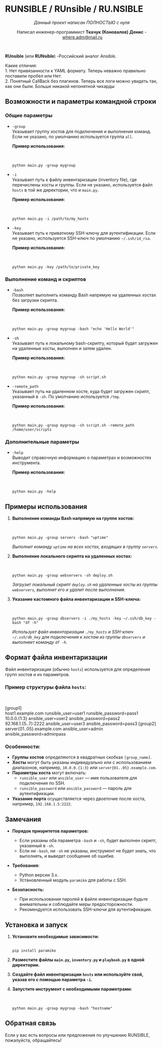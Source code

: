 # RUNSIBLE / RUnsible / RU.NSIBLE 

<p dir="auto" style="text-align: center;"><em>Данный проект написан ПОЛНОСТЬЮ с нуля</em></p>
<p dir="auto" style="text-align: center;">Написал инженер-программист&nbsp;<strong>Ткачук (Коновалов) Денис</strong>&nbsp;-&nbsp;<a href="mailto:where.adm@mail.ru">where.adm@mail.ru</a></p>

<p dir="auto">&nbsp;</p>


<div>
  <p dir="auto"><strong>RUnsible</strong> (или <strong>RUNsible</strong>) -Российский аналог Ansible.</p>
<div>Какие отличия:</div>
<div>1. Нет привязанности к YAML формату. Теперь неважно правильно поставили пробел или Нет.</div>
<div>2. Понятный CallBack без плагинов. Теперь все логи можно увидеть так, как они были. Больше никакой непонятной чихарды</div>
</div>
<h2><strong>Возможности и параметры командной строки</strong></h2>
<h3><strong>Общие параметры</strong></h3>
<ul>
<li>
<p><code>-group</code><br />Указывает группу хостов для подключения и выполнения команд. Если не указано, по умолчанию используется группа <code>all</code>.</p>
<p><strong>Пример использования:</strong></p>
<div class="dark bg-gray-950 contain-inline-size rounded-md border-[0.5px] border-token-border-medium relative">
<div class="flex items-center text-token-text-secondary bg-token-main-surface-secondary px-4 py-2 text-xs font-sans justify-between rounded-t-md h-9">&nbsp;</div>
<div class="sticky top-9 md:top-[5.75rem]">&nbsp;</div>
<div class="overflow-y-auto p-4" dir="ltr"><code class="!whitespace-pre hljs language-csharp">python main.py -<span class="hljs-keyword">group</span> mygroup </code></div>
</div>
</li>
<li>
<p><code>-i</code><br />Указывает путь к файлу инвентаризации (inventory file), где перечислены хосты и группы. Если не указано, используется файл <code>hosts</code> в той же директории, что и <code>main.py</code>.</p>
<p><strong>Пример использования:</strong></p>
<div class="dark bg-gray-950 contain-inline-size rounded-md border-[0.5px] border-token-border-medium relative">
<div class="flex items-center text-token-text-secondary bg-token-main-surface-secondary px-4 py-2 text-xs font-sans justify-between rounded-t-md h-9">&nbsp;</div>
<div class="sticky top-9 md:top-[5.75rem]">&nbsp;</div>
<div class="overflow-y-auto p-4" dir="ltr"><code class="!whitespace-pre hljs language-css">python <span class="hljs-selector-tag">main</span><span class="hljs-selector-class">.py</span> -<span class="hljs-selector-tag">i</span> /path/<span class="hljs-selector-tag">to</span>/my_hosts </code></div>
</div>
</li>
<li>
<p><code>-key</code><br />Указывает путь к приватному SSH-ключу для аутентификации. Если не указано, используется SSH-ключ по умолчанию <code>~/.ssh/id_rsa</code>.</p>
<p><strong>Пример использования:</strong></p>
<div class="dark bg-gray-950 contain-inline-size rounded-md border-[0.5px] border-token-border-medium relative">
<div class="flex items-center text-token-text-secondary bg-token-main-surface-secondary px-4 py-2 text-xs font-sans justify-between rounded-t-md h-9">&nbsp;</div>
<div class="sticky top-9 md:top-[5.75rem]">&nbsp;</div>
<div class="overflow-y-auto p-4" dir="ltr"><code class="!whitespace-pre hljs language-css">python <span class="hljs-selector-tag">main</span><span class="hljs-selector-class">.py</span> -key /path/<span class="hljs-selector-tag">to</span>/private_key </code></div>
</div>
</li>
</ul>
<h3><strong>Выполнение команд и скриптов</strong></h3>
<ul>
<li>
<p><code>-bash</code><br />Позволяет выполнить команду Bash напрямую на удаленных хостах без загрузки скрипта.</p>
<p><strong>Пример использования:</strong></p>
<div class="dark bg-gray-950 contain-inline-size rounded-md border-[0.5px] border-token-border-medium relative">
<div class="flex items-center text-token-text-secondary bg-token-main-surface-secondary px-4 py-2 text-xs font-sans justify-between rounded-t-md h-9">&nbsp;</div>
<div class="sticky top-9 md:top-[5.75rem]">&nbsp;</div>
<div class="overflow-y-auto p-4" dir="ltr"><code class="!whitespace-pre hljs language-csharp">python main.py -<span class="hljs-keyword">group</span> mygroup -bash <span class="hljs-string">"echo 'Hello World'"</span> </code></div>
</div>
</li>
<li>
<p><code>-sh</code><br />Указывает путь к локальному bash-скрипту, который будет загружен на удаленные хосты, выполнен и затем удален.</p>
<p><strong>Пример использования:</strong></p>
<div class="dark bg-gray-950 contain-inline-size rounded-md border-[0.5px] border-token-border-medium relative">
<div class="flex items-center text-token-text-secondary bg-token-main-surface-secondary px-4 py-2 text-xs font-sans justify-between rounded-t-md h-9">&nbsp;</div>
<div class="sticky top-9 md:top-[5.75rem]">&nbsp;</div>
<div class="overflow-y-auto p-4" dir="ltr"><code class="!whitespace-pre hljs language-csharp">python main.py -<span class="hljs-keyword">group</span> mygroup -sh script.sh </code></div>
</div>
</li>
<li>
<p><code>-remote_path</code><br />Указывает путь на удаленном хосте, куда будет загружен скрипт, указанный в <code>-sh</code>. По умолчанию используется <code>/tmp</code>.</p>
<p><strong>Пример использования:</strong></p>
<div class="dark bg-gray-950 contain-inline-size rounded-md border-[0.5px] border-token-border-medium relative">
<div class="flex items-center text-token-text-secondary bg-token-main-surface-secondary px-4 py-2 text-xs font-sans justify-between rounded-t-md h-9">&nbsp;</div>
<div class="sticky top-9 md:top-[5.75rem]">&nbsp;</div>
<div class="overflow-y-auto p-4" dir="ltr"><code class="!whitespace-pre hljs language-sql">python main.py <span class="hljs-operator">-</span><span class="hljs-keyword">group</span> mygroup <span class="hljs-operator">-</span>sh script.sh <span class="hljs-operator">-</span>remote_path <span class="hljs-operator">/</span>home<span class="hljs-operator">/</span><span class="hljs-keyword">user</span><span class="hljs-operator">/</span>scripts </code></div>
</div>
</li>
</ul>
<h3><strong>Дополнительные параметры</strong></h3>
<ul>
<li>
<p><code>-help</code><br />Выводит справочную информацию о параметрах и возможностях инструмента.</p>
<p><strong>Пример использования:</strong></p>
<div class="dark bg-gray-950 contain-inline-size rounded-md border-[0.5px] border-token-border-medium relative">
<div class="flex items-center text-token-text-secondary bg-token-main-surface-secondary px-4 py-2 text-xs font-sans justify-between rounded-t-md h-9">&nbsp;</div>
<div class="sticky top-9 md:top-[5.75rem]">&nbsp;</div>
<div class="overflow-y-auto p-4" dir="ltr"><code class="!whitespace-pre hljs language-bash">python main.py -<span class="hljs-built_in">help</span> </code></div>
</div>
</li>
</ul>
<h2><strong>Примеры использования</strong></h2>
<ol>
<li>
<p><strong>Выполнение команды Bash напрямую на группе хостов:</strong></p>
<div class="dark bg-gray-950 contain-inline-size rounded-md border-[0.5px] border-token-border-medium relative">
<div class="flex items-center text-token-text-secondary bg-token-main-surface-secondary px-4 py-2 text-xs font-sans justify-between rounded-t-md h-9">&nbsp;</div>
<div class="sticky top-9 md:top-[5.75rem]">&nbsp;</div>
<div class="overflow-y-auto p-4" dir="ltr"><code class="!whitespace-pre hljs language-csharp">python main.py -<span class="hljs-keyword">group</span> servers -bash <span class="hljs-string">"uptime"</span> </code></div>
</div>
<p><em>Выполнит команду <code>uptime</code> на всех хостах, входящих в группу <code>servers</code>.</em></p>
</li>
<li>
<p><strong>Выполнение локального скрипта на удаленных хостах:</strong></p>
<div class="dark bg-gray-950 contain-inline-size rounded-md border-[0.5px] border-token-border-medium relative">
<div class="flex items-center text-token-text-secondary bg-token-main-surface-secondary px-4 py-2 text-xs font-sans justify-between rounded-t-md h-9">&nbsp;</div>
<div class="sticky top-9 md:top-[5.75rem]">&nbsp;</div>
<div class="overflow-y-auto p-4" dir="ltr"><code class="!whitespace-pre hljs language-csharp">python main.py -<span class="hljs-keyword">group</span> webservers -sh deploy.sh </code></div>
</div>
<p><em>Загрузит локальный скрипт <code>deploy.sh</code> на удаленные хосты из группы <code>webservers</code>, выполнит его и удалит после выполнения.</em></p>
</li>
<li>
<p><strong>Указание кастомного файла инвентаризации и SSH-ключа:</strong></p>
<div class="dark bg-gray-950 contain-inline-size rounded-md border-[0.5px] border-token-border-medium relative">
<div class="flex items-center text-token-text-secondary bg-token-main-surface-secondary px-4 py-2 text-xs font-sans justify-between rounded-t-md h-9">&nbsp;</div>
<div class="sticky top-9 md:top-[5.75rem]">&nbsp;</div>
<div class="overflow-y-auto p-4" dir="ltr"><code class="!whitespace-pre hljs language-bash">python main.py -group dbservers -i ./my_hosts -key ~/.ssh/db_key -bash <span class="hljs-string">"df -h"</span> </code></div>
</div>
<p><em>Использует файл инвентаризации <code>./my_hosts</code> и SSH-ключ <code>~/.ssh/db_key</code> для подключения к хостам из группы <code>dbservers</code> и выполняет команду <code>df -h</code>.</em></p>
</li>
</ol>
<h2><strong>Формат файла инвентаризации</strong></h2>
<p>Файл инвентаризации (обычно <code>hosts</code>) используется для определения групп хостов и их параметров.</p>
<h3><strong>Пример структуры файла <code>hosts</code>:</strong></h3>
<div class="dark bg-gray-950 contain-inline-size rounded-md border-[0.5px] border-token-border-medium relative">
<div class="flex items-center text-token-text-secondary bg-token-main-surface-secondary px-4 py-2 text-xs font-sans justify-between rounded-t-md h-9">&nbsp;</div>
<div class="sticky top-9 md:top-[5.75rem]">&nbsp;</div>
<div class="overflow-y-auto p-4" dir="ltr"><span class="hljs-selector-attr">[group1]</span></div>
<div class="overflow-y-auto p-4" dir="ltr">host1<span class="hljs-selector-class">.example</span><span class="hljs-selector-class">.com</span> runsible_user=user1 runsible_password=pass1</div>
<div class="overflow-y-auto p-4" dir="ltr"><span class="hljs-number">10.0</span>.<span class="hljs-number">0</span>.{<span class="hljs-number">1</span>:<span class="hljs-number">3</span>} ansible_user=user2 ansible_password=pass2</div>
<div class="overflow-y-auto p-4" dir="ltr"><span class="hljs-number">92.168</span>.<span class="hljs-number">1</span>.{<span class="hljs-number">5</span>..<span class="hljs-number">7</span>}:<span class="hljs-number">2222</span> ansible_user=user3 ansible_password=pass3 [group2]</div>
<div class="overflow-y-auto p-4" dir="ltr">server{<span class="hljs-number">01</span>..<span class="hljs-number">05</span>}<span class="hljs-selector-class">.example</span><span class="hljs-selector-class">.com</span> ansible_user=admin ansible_password=adminpass</div>
</div>
<h3><strong>Особенности:</strong></h3>
<ul>
<li><strong>Группы хостов</strong> определяются в квадратных скобках <code>[group_name]</code>.</li>
<li><strong>Хосты</strong> могут быть указаны индивидуально или с использованием диапазонов, например, <code>10.0.0.{1:3}</code> или <code>server{01..05}.example.com</code>.</li>
<li><strong>Параметры хоста</strong> могут включать:
<ul>
<li><code>runsible_user</code> или <code>ansible_user</code> &mdash; имя пользователя для подключения по SSH.</li>
<li><code>runsible_password</code> или <code>ansible_password</code> &mdash; пароль для аутентификации.</li>
</ul>
</li>
<li><strong>Указание порта</strong> осуществляется через двоеточие после хоста, например, <code>192.168.1.5:2222</code>.</li>
</ul>
<h2><strong>Замечания</strong></h2>
<ul>
<li>
<p><strong>Порядок приоритетов параметров:</strong></p>
<ul>
<li>Если указаны оба параметра <code>-bash</code> и <code>-sh</code>, будет выполнен скрипт, указанный в <code>-sh</code>.</li>
<li>Если ни <code>-bash</code>, ни <code>-sh</code> не указаны, инструмент не будет знать, что выполнять, и выведет сообщение об ошибке.</li>
</ul>
</li>
<li>
<p><strong>Требования:</strong></p>
<ul>
<li>Python версии 3.x.</li>
<li>Установленный модуль <code>paramiko</code> для работы с SSH.</li>
</ul>
</li>
<li>
<p><strong>Безопасность:</strong></p>
<ul>
<li>При использовании паролей в файле инвентаризации будьте внимательны и соблюдайте меры предосторожности.</li>
<li>Рекомендуется использовать SSH-ключи для аутентификации.</li>
</ul>
</li>
</ul>
<h2><strong>Установка и запуск</strong></h2>
<ol>
<li>
<p><strong>Установите необходимые зависимости:</strong></p>
<div class="dark bg-gray-950 contain-inline-size rounded-md border-[0.5px] border-token-border-medium relative">
<div class="flex items-center text-token-text-secondary bg-token-main-surface-secondary px-4 py-2 text-xs font-sans justify-between rounded-t-md h-9">&nbsp;</div>
<div class="overflow-y-auto p-4" dir="ltr"><code class="!whitespace-pre hljs">pip install paramiko </code></div>
</div>
</li>
<li>
<p><strong>Разместите файлы <code>main.py</code>, <code>inventory.py</code> и <code>playbook.py</code> в одной директории.</strong></p>
</li>
<li>
<p><strong>Создайте файл инвентаризации <code>hosts</code> или используйте свой, указав его с помощью параметра <code>-i</code>.</strong></p>
</li>
<li>
<p><strong>Запустите инструмент с необходимыми параметрами:</strong></p>
<div class="dark bg-gray-950 contain-inline-size rounded-md border-[0.5px] border-token-border-medium relative">
<div class="flex items-center text-token-text-secondary bg-token-main-surface-secondary px-4 py-2 text-xs font-sans justify-between rounded-t-md h-9">&nbsp;</div>
<div class="sticky top-9 md:top-[5.75rem]">&nbsp;</div>
<div class="overflow-y-auto p-4" dir="ltr"><code class="!whitespace-pre hljs language-csharp">python main.py -<span class="hljs-keyword">group</span> mygroup -bash <span class="hljs-string">"hostname"</span> </code></div>
</div>
</li>
</ol>
<h2><strong>Обратная связь</strong></h2>
<p>Если у вас есть вопросы или предложения по улучшению RUNSIBLE, пожалуйста, обращайтесь!</p>
